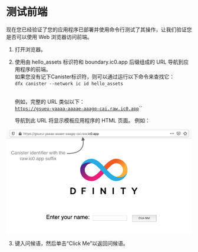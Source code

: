 # 测试前端

现在您已经验证了您的应用程序已部署并使用命令行测试了其操作，让我们验证您是否可以使用 Web 浏览器访问前端。

1. 打开浏览器。
2. 使用由 hello\_assets 标识符和 boundary.ic0.app 后缀组成的 URL 导航到应用程序的前端。﻿  
   ﻿如果您没有记下Canister标识符，则可以通过运行以下命令来查找它：﻿  
   ﻿`dfx canister --network ic id hello_assets`﻿  
﻿

   例如，完整的 URL 类似以下：﻿  
   ﻿[`https://gsueu-yaaaa-aaaae-aaagq-cai.raw.ic0.app`](https://gsueu-yaaaa-aaaae-aaagq-cai.raw.ic0.app/)﻿``  


   ﻿导航到此 URL 将显示模板应用程序的 HTML 页面。 例如：

![](../../.gitbook/assets/image%20%2831%29.png)

  3.  键入问候语，然后单击“Click Me”以返回问候语。

